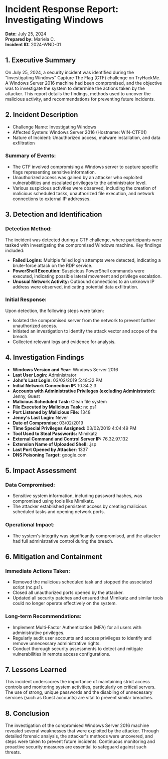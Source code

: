 # Incident Response Report: Investigating Windows  

**Date:** July 25, 2024  
**Prepared by:** Mariela C.  
**Incident ID:** 2024-WND-01

## 1. Executive Summary
On July 25, 2024, a security incident was identified during the "Investigating Windows" Capture The Flag (CTF) challenge on TryHackMe. A Windows Server 2016 machine had been compromised, and the objective was to investigate the system to determine the actions taken by the attacker. This report details the findings, methods used to uncover the malicious activity, and recommendations for preventing future incidents.

## 2. Incident Description
- Challenge Name: Investigating Windows
- Affected System: Windows Server 2016 (Hostname: WIN-CTF01)
- Nature of Incident: Unauthorized access, malware installation, and data exfiltration

### Summary of Events:
- The CTF involved compromising a Windows server to capture specific flags representing sensitive information.
- Unauthorized access was gained by an attacker who exploited vulnerabilities and escalated privileges to the administrator level.
- Various suspicious activities were observed, including the creation of malicious scheduled tasks, unauthorized file execution, and network connections to external IP addresses.

## 3. Detection and Identification
### Detection Method:
The incident was detected during a CTF challenge, where participants were tasked with investigating the compromised Windows machine. Key findings included:
- **Failed Logins:** Multiple failed login attempts were detected, indicating a brute-force attack on the RDP service.
- **PowerShell Execution:** Suspicious PowerShell commands were executed, indicating possible lateral movement and privilege escalation.
- **Unusual Network Activity:** Outbound connections to an unknown IP address were observed, indicating potential data exfiltration.

### Initial Response:
Upon detection, the following steps were taken:
- Isolated the compromised server from the network to prevent further unauthorized access.
- Initiated an investigation to identify the attack vector and scope of the breach.
- Collected relevant logs and evidence for analysis.

## 4. Investigation Findings
- **Windows Version and Year:** Windows Server 2016
- **Last User Login:** Administrator
- **John's Last Login:** 03/02/2019 5:48:32 PM
- **Initial Network Connection IP:** 10.34.2.3
- **Accounts with Administrative Privileges (excluding Administrator):** Jenny, Guest
- **Malicious Scheduled Task:** Clean file system
- **File Executed by Malicious Task:** nc.ps1
- **Port Listened by Malicious File:** 1348
- **Jenny's Last Login:** Never
- **Date of Compromise:** 03/02/2019
- **Time Special Privileges Assigned:** 03/02/2019 4:04:49 PM
- **Tool Used to Steal Passwords:** Mimikatz
- **External Command and Control Server IP:** 76.32.97.132
- **Extension Name of Uploaded Shell:** .jsp
- **Last Port Opened by Attacker:** 1337
- **DNS Poisoning Target:** google.com

## 5. Impact Assessment
### Data Compromised:
- Sensitive system information, including password hashes, was compromised using tools like Mimikatz.
- The attacker established persistent access by creating malicious scheduled tasks and opening network ports.

### Operational Impact:
- The system's integrity was significantly compromised, and the attacker had full administrative control during the breach.

## 6. Mitigation and Containment
### Immediate Actions Taken:
- Removed the malicious scheduled task and stopped the associated script (nc.ps1).
- Closed all unauthorized ports opened by the attacker.
- Updated all security patches and ensured that Mimikatz and similar tools could no longer operate effectively on the system.
### Long-term Recommendations:
- Implement Multi-Factor Authentication (MFA) for all users with administrative privileges.
- Regularly audit user accounts and access privileges to identify and remove unnecessary administrative rights.
- Conduct thorough security assessments to detect and mitigate vulnerabilities in remote access configurations.

## 7. Lessons Learned
This incident underscores the importance of maintaining strict access controls and monitoring system activities, particularly on critical servers. The use of strong, unique passwords and the disabling of unnecessary services (such as Guest accounts) are vital to prevent similar breaches.  

## 8. Conclusion
The investigation of the compromised Windows Server 2016 machine revealed several weaknesses that were exploited by the attacker. Through detailed forensic analysis, the attacker's methods were uncovered, and steps were taken to prevent future incidents. Continuous monitoring and proactive security measures are essential to safeguard against such threats.

